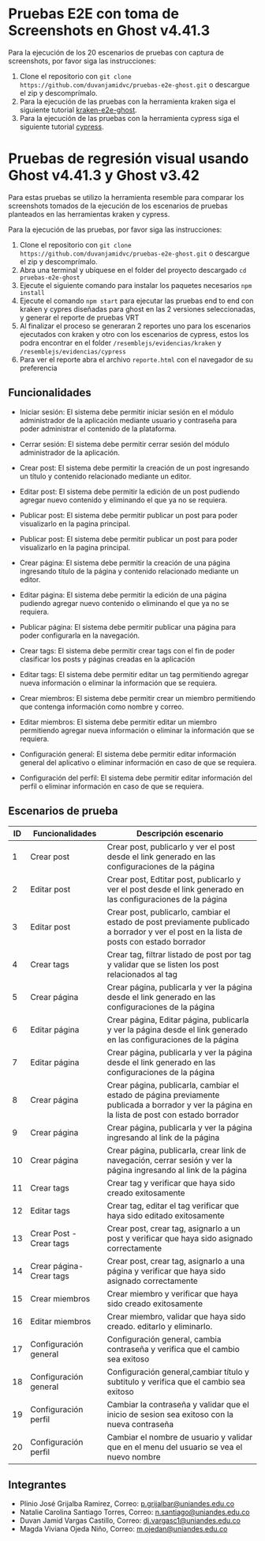 # Pruebas E2E con toma de Screenshots en Ghost v4.41.3

Para la ejecución de los 20 escenarios de pruebas con captura de screenshots, por favor siga las instrucciones:
1. Clone el repositorio con ```git clone https://github.com/duvanjamidvc/pruebas-e2e-ghost.git``` o descargue el zip y descomprímalo.
2. Para la ejecución de las pruebas con la herramienta kraken siga el siguiente tutorial [kraken-e2e-ghost](kraken-e2e-ghost/README.md).
3. Para la ejecución de las pruebas con la herramienta cypress siga el siguiente tutorial [cypress](cypress/README.md).

# Pruebas de regresión visual usando Ghost v4.41.3 y Ghost v3.42
Para estas pruebas se utilizo la herramienta resemble para comparar los screenshots tomados de la ejecución de los escenarios de pruebas planteados en las herramientas kraken y cypress.

Para la ejecución de las pruebas, por favor siga las instrucciones:
1. Clone el repositorio con ```git clone https://github.com/duvanjamidvc/pruebas-e2e-ghost.git``` o descargue el zip y descomprímalo.
2. Abra una terminal y ubíquese en el folder del proyecto descargado ```cd pruebas-e2e-ghost```
3. Ejecute el siguiente comando para instalar los paquetes necesarios `npm install`
4. Ejecute el comando `npm start` para ejecutar las pruebas end to end con kraken y cypres diseñadas para ghost en las 2 versiones seleccionadas, y generar el reporte de pruebas VRT
5. Al finalizar el proceso se generaran 2 reportes uno para los escenarios ejecutados con kraken y otro con los escenarios de cypress, estos los podra encontrar en el folder ```/resemblejs/evidencias/kraken``` y ```/resemblejs/evidencias/cypress```
6. Para ver el reporte abra el archivo ```reporte.html``` con el navegador de su preferencia

## Funcionalidades
-   Iniciar sesión: El sistema debe permitir iniciar sesión en el módulo administrador de la aplicación mediante usuario y contraseña para poder administrar el contenido de la plataforma.

-   Cerrar sesión: El sistema debe permitir cerrar sesión del módulo administrador de la aplicación.

-   Crear post: El sistema debe permitir la creación de un post ingresando un título y contenido relacionado mediante un editor.

-   Editar post: El sistema debe permitir la edición de un post pudiendo agregar nuevo contenido y eliminando el que ya no se requiera.

-   Publicar post: El sistema debe permitir publicar un post para poder visualizarlo en la pagina principal.

-   Publicar post: El sistema debe permitir publicar un post para poder visualizarlo en la pagina principal.

-   Crear página: El sistema debe permitir la creación de una página ingresando título de la página y contenido relacionado mediante un editor.

-   Editar página: El sistema debe permitir la edición de una página pudiendo agregar nuevo contenido o eliminando el que ya no se requiera.

-   Publicar página: El sistema debe permitir publicar una página para poder configurarla en la navegación.

-   Crear tags: El sistema debe permitir crear tags con el fin de poder clasificar los posts y páginas creadas en la aplicación

-   Editar tags: El sistema debe permitir editar un tag permitiendo agregar nueva información o eliminar la información que se requiera.

-   Crear miembros: El sistema debe permitir crear un miembro permitiendo que contenga información como nombre y correo.

-   Editar miembros: El sistema debe permitir editar un miembro permitiendo agregar nueva información o eliminar la información que se requiera.

-   Configuración general: El sistema debe permitir editar información general del aplicativo o eliminar información en caso de que se requiera.

-   Configuración del perfil: El sistema debe permitir editar información del perfil o eliminar información en caso de que se requiera.

## Escenarios de prueba

| ID | Funcionalidades          | Descripción escenario                                                                                                                          |
| -- | ------------------------ | ---------------------------------------------------------------------------------------------------------------------------------------------- |
| 1  | Crear post               | Crear post, publicarlo y ver el post desde el link generado en las configuraciones de la página                                                |
| 2  | Editar post              | Crear post, Edtitar post, publicarlo y ver el post desde el link generado en las configuraciones de la página                                  |
| 3  | Editar post              | Crear post, publicarlo, cambiar el estado de post previamente publicado a borrador y ver el post en la lista de posts con estado borrador      |
| 4  | Crear tags               | Crear tag, filtrar listado de post por tag y validar que se listen los post relacionados al tag                                                |
| 5  | Crear página             | Crear página, publicarla y ver la página desde el link generado en las configuraciones de la página                                            |
| 6  | Editar página            | Crear página, Editar página, publicarla y ver la página desde el link generado en las configuraciones de la página                             |
| 7  | Editar página            | Crear página, publicarla y ver la página desde el link generado en las configuraciones de la página                                            |
| 8  | Crear página             | Crear página, publicarla, cambiar el estado de página previamente publicada a borrador y ver la página en la lista de post con estado borrador |
| 9  | Crear página             | Crear página, publicarla y ver la página ingresando al link de la página                                                                       |
| 10 | Crear página             | Crear página, publicarla, crear link de navegación, cerrar sesión y ver la página ingresando al link de la página                              |
| 11 | Crear tags               | Crear tag y verificar que haya sido creado exitosamente                                                                                        |
| 12 | Editar tags              | Crear tag, editar el tag verificar que haya sido editado exitosamente                                                                          |
| 13 | Crear Post - Crear tags  | Crear post, crear tag, asignarlo a un post y verificar que haya sido asignado correctamente                                                    |
| 14 | Crear página- Crear tags | Crear post, crear tag, asignarlo a una página y verificar que haya sido asignado correctamente                                                 |
| 15 | Crear miembros           | Crear miembro y verificar que haya sido creado exitosamente                                                                                    |
| 16 | Editar miembros          | Crear miembro, validar que haya sido creado. editarlo y eliminarlo.                                                                            |
| 17 | Configuración general    | Configuración general, cambia contraseña y verifica que el cambio sea exitoso                                                                  |
| 18 | Configuración general    | Configuración general,cambiar título y subtitulo y verifica que el cambio sea exitoso                                                          |
| 19 | Configuración perfil     | Cambiar la contraseña y validar que el inicio de sesion sea exitoso con la nueva contraseña                                                    |
| 20 | Configuración perfil     | Cambiar el nombre de usuario y validar que en el menu del usuario se vea el nuevo nombre                                                       |

## Integrantes
- Plinio José Grijalba Ramirez, Correo: p.grijalbar@uniandes.edu.co
- Natalie Carolina Santiago Torres, Correo: n.santiago@uniandes.edu.co
- Duvan Jamid Vargas Castillo, Correo: dj.vargasc1@uniandes.edu.co
- Magda Viviana Ojeda Niño, Correo: m.ojedan@uniandes.edu.co

